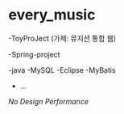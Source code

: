 # every_music

-ToyProJect (가제: 뮤지션 통합 웹)

-Spring-project 

-java 
-MySQL
-Eclipse
-MyBatis
- ... 


*No Design Performance*
